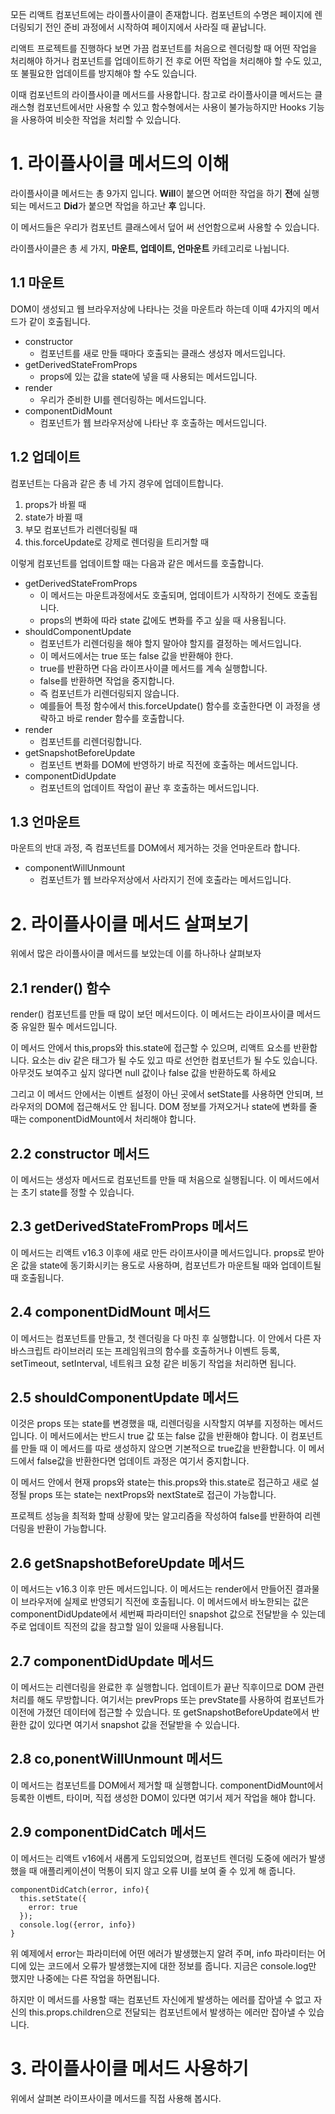 모든 리액트 컴포넌트에는 라이플사이클이 존재합니다. 컴포넌트의 수명은 페이지에 렌더링되기 전인 준비 과정에서 시작하여 페이지에서 사라질 때 끝납니다.

리액트 프로젝트를 진행하다 보면 가끔 컴포넌트를 처음으로 렌더링할 때 어떤 작업을 처리해야 하거나 컴포넌트를 업데이트하기 전 후로 어떤 작업을 처리해야 할 수도 있고, 또 불필요한 업데이트를 방지해야 할 수도 있습니다.

이때 컴포넌트의 라이플사이클 메서드를 사용합니다. 참고로 라이플사이클 메서드는 클래스형 컴포넌트에서만 사용할 수 있고 함수형에서는 사용이 불가능하지만 Hooks 기능을 사용하여 비슷한 작업을 처리할 수 있습니다.



# 1. 라이플사이클 메서드의 이해

라이플사이클 메서드는 총 9가지 입니다. **Will**이 붙으면 어떠한 작업을 하기 **전**에 실행되는 메서드고 **Did**가 붙으면 작업을 하고난 **후** 입니다.

이 메서드들은 우리가 컴포넌트 클래스에서 덮어 써 선언함으로써 사용할 수 있습니다.

라이플사이클은 총 세 가지, **마운트, 업데이트, 언마운트** 카테고리로 나뉩니다.



## 1.1 마운트

DOM이 생성되고 웹 브라우저상에 나타나는 것을 마운트라 하는데 이때 4가지의 메서드가 같이 호출됩니다.

- constructor
  - 컴포넌트를 새로 만들 때마다 호출되는 클래스 생성자 메서드입니다.
- getDerivedStateFromProps
  - props에 있는 값을 state에 넣을 때 사용되는 메서드입니다.
- render
  - 우리가 준비한 UI를 렌더링하는 메서드입니다.
- componentDidMount 
  - 컴포넌트가 웹 브라우저상에 나타난 후 호출하는 메서드입니다.



## 1.2 업데이트

컴포넌트는 다음과 같은 총 네 가지 경우에 업데이트합니다.

1. props가 바뀔 때
2. state가 바뀔 때
3. 부모 컴포넌트가 리렌더링될 때
4. this.forceUpdate로 강제로 렌더링을 트리거할 때

이렇게 컴포넌트를 업데이트할 때는 다음과 같은 메서드를 호출합니다.

- getDerivedStateFromProps
  - 이 메서드는 마운트과정에서도 호출되며, 업데이트가 시작하기 전에도 호출됩니다.
  - props의 변화에 따라 state 값에도 변화를 주고 싶을 때 사용됩니다.
- shouldComponentUpdate
  - 컴포넌트가 리렌더링을 해야 할지 말아야 할지를 결정하는 메서드입니다.
  - 이 메서드에서는 true 또는 false 값을 반환해야 한다.
  - true를 반환하면 다음 라이프사이클 메서드를 계속 실행합니다.
  -  false를 반환하면 작업을 중지합니다. 
    - 즉 컴포넌트가 리렌더링되지 않습니다.
    - 예를들어 특정 함수에서 this.forceUpdate() 함수를 호출한다면 이 과정을 생략하고 바로 render 함수를 호출합니다.
- render
  - 컴포넌트를 리렌더링합니다.
- getSnapshotBeforeUpdate
  - 컴포넌트 변화를 DOM에 반영하기 바로 직전에 호출하는 메서드입니다.
- componentDidUpdate
  - 컴포넌트의 업데이트 작업이 끝난 후 호출하는 메서드입니다.



## 1.3 언마운트

마운트의 반대 과정, 즉 컴포넌트를 DOM에서 제거하는 것을 언마운트라 합니다.

- componentWillUnmount
  - 컴포넌트가 웹 브라우저상에서 사라지기 전에 호출라는 메서드입니다.



# 2. 라이플사이클 메서드 살펴보기

위에서 많은 라이플사이클 메서드를 보았는데 이를 하나하나 살펴보자

## 2.1 render() 함수

render() 컴포넌트를 만들 때 많이 보던 메서드이다. 이 메서드는 라이프사이클 메서드 중 유일한 필수 메서드입니다.

이 메서드 안에서 this,props와 this.state에 접근할 수 있으며, 리액트 요소를 반환합니다. 요소는 div 같은 태그가 될 수도 있고 따로 선언한 컴포넌트가 될 수도 있습니다. 아무것도 보여주고 싶지 않다면 null 값이나 false 값을 반환하도록 하세요

그리고 이 메서드 안에서는 이벤트 설정이 아닌 곳에서 setState를 사용하면 안되며, 브라우저의 DOM에 접근해서도 안 됩니다. DOM 정보를 가져오거나 state에 변화를 줄 때는 componentDidMount에서 처리해야 합니다.



## 2.2 constructor 메서드

이 메서드는 생성자 메서드로 컴포넌트를 만들 때 처음으로 실행됩니다. 이 메서드에서는 초기 state를 정할 수 있습니다.



## 2.3 getDerivedStateFromProps 메서드

이 메서드는 리액트 v16.3 이후에 새로 만든 라이프사이클 메서드입니다. props로 받아 온 값을 state에 동기화시키는 용도로 사용하며, 컴포넌트가 마운트될 때와 업데이트될 때 호출됩니다.



## 2.4 componentDidMount 메서드

이 메서드는 컴포넌트를 만들고, 첫 렌더링을 다 마친 후 실행합니다. 이 안에서 다른 자바스크립트 라이브러리 또는 프레임워크의 함수를 호출하거나 이벤트 등록, setTimeout, setInterval, 네트워크 요청 같은 비동기 작업을 처리하면 됩니다.



## 2.5 shouldComponentUpdate 메서드

이것은 props 또는 state를 변경했을 때, 리렌더링을 시작할지 여부를 지정하는 메서드입니다. 이 메서드에서는 반드시 true 값 또는 false 값을 반환해야 합니다. 이 컴포넌트를 만들 때 이 메서드를 따로 생성하지 않으면 기본적으로 true값을 반환합니다. 이 메서드에서 false값을 반환한다면 업데이트 과정은 여기서 중지합니다.

이 메서드 안에서 현재 props와 state는 this.props와 this.state로 접근하고 새로 설정될 props 또는 state는 nextProps와 nextState로 접근이 가능합니다.

프로젝트 성능을 최적화 할때 상황에 맞는 알고리즘을 작성하여 false를 반환하여 리렌더링을 반환이 가능합니다.



## 2.6 getSnapshotBeforeUpdate 메서드

이 메서드는 v16.3 이후 만든 메서드입니다. 이 메서드는 render에서 만들어진 결과물이 브라우저에 실제로 반영되기 직전에 호출됩니다. 이 메서드에서 바노한되는 값은 componentDidUpdate에서 세번째 파라미터인 snapshot 값으로 전달받을 수 있는데 주로 업데이트 직전의 값을 참고할 일이 있을때 사용됩니다.



## 2.7 componentDidUpdate 메서드

이 메서드는 리렌더링을 완료한 후 실행합니다. 업데이트가 끝난 직후이므로 DOM 관련 처리를 해도 무방합니다. 여기서는 prevProps 또는 prevState를 사용하여 컴포넌트가 이전에 가졌던 데이터에 접근할 수 있습니다. 또 getSnapshotBeforeUpdate에서 반환한 값이 있다면 여기서 snapshot 값을 전달받을 수 있습니다.



## 2.8 co,ponentWillUnmount 메서드

이 메서드는 컴포넌트를 DOM에서 제거할 때 실행합니다. componentDidMount에서 등록한 이벤트, 타이머, 직접 생성한 DOM이 있다면 여기서 제거 작업을 해야 합니다.



## 2.9 componentDidCatch 메서드

이 메서드는 리액트 v16에서 새롭게 도입되었으며, 컴포넌트 렌더링 도중에 에러가 발생했을 때 애플리케이션이 먹통이 되지 않고 오류 UI를 보여 줄 수 있게 해 줍니다.

```react
componentDidCatch(error, info){
  this.setState({
    error: true
  });
  console.log({error, info})
}
```

위 예제에서 error는 파라미터에 어떤 에러가 발생했는지 알려 주며, info 파라미터는 어디에 있는 코드에서 오류가 발생했는지에 대한 정보를 줍니다. 지금은 console.log만 했지만 나중에는 다른 작업을 하면됩니다.

하지만 이 메서드를 사용할 때는 컴포넌트 자신에게 발생하는 에러를 잡아낼 수 없고 자신의 this.props.children으로 전달되는 컴포넌트에서 발생하는 에러만 잡아낼 수 있습니다.



# 3. 라이플사이클 메서드 사용하기

위에서 살펴본 라이프사이클 메서드를 직접 사용해 봅시다.